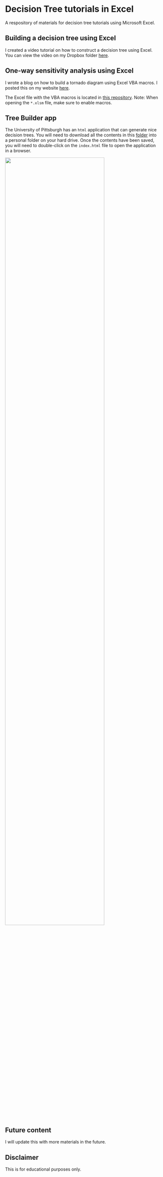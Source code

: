 # Decision Tree tutorials in Excel
A respository of materials for decision tree tutorials using Microsoft Excel.

## Building a decision tree using Excel 
I created a video tutorial on how to construct a decision tree using Excel. You can view the video on my Dropbox folder [here](https://www.dropbox.com/scl/fi/vejw8k2kpj3f39rzxmz23/SPPS-209-Building-a-decision-tree-SP-2023.mp4?rlkey=aodvsqxp0vhaocslglaewly97&dl=0).

## One-way sensitivity analysis using Excel
I wrote a blog on how to build a tornado diagram using Excel VBA macros. I posted this on my website [here](https://mbounthavong.com/blog/2024/5/18/using-excel-vba-macros-to-conduct-one-way-sensitivity-analyses-and-tornado-diagram). 

The Excel file with the VBA macros is located in [this repository](https://github.com/mbounthavong/Decision-Tree-tutorials-in-Excel/tree/main/One-way%20sensitivity%20analysis). Note: When opening the `*.xlsm` file, make sure to enable macros. 

## Tree Builder app
The University of Pittsburgh has an `html` application that can generate nice decision trees. You will need to download all the contents in this [folder](https://www.dropbox.com/scl/fo/vk1g5oiqdaepk2bfhs5oh/ABZO08pVsZACqpG1xPtOUgA?rlkey=7edfwjw67qpz00zuvdmxbnmxk&dl=0) into a personal folder on your hard drive. Once the contents have been saved, you will need to double-click on the `index.html` file to open the application in a browser. 

<img src = 'https://github.com/mbounthavong/Decision-Tree-tutorials-in-Excel/blob/main/Figures/decision%20tree%20app.png' width = 80%>


## Future content
I will update this with more materials in the future. 

## Disclaimer
This is for educational purposes only. 
